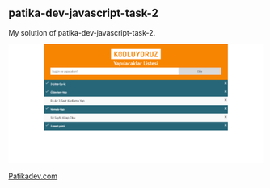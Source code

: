 ## patika-dev-javascript-task-2

My solution of patika-dev-javascript-task-2.

![javaScript-task-2](java-task-2.PNG)

[Patikadev.com](https://patikadev.com)

